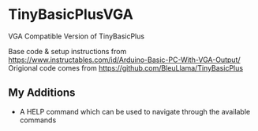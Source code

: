 # TinyBasicPlusVGA
VGA Compatible Version of TinyBasicPlus

Base code & setup instructions from https://www.instructables.com/id/Arduino-Basic-PC-With-VGA-Output/
Origional code comes from https://github.com/BleuLlama/TinyBasicPlus

## My Additions
- A HELP command which can be used to navigate through the available commands

